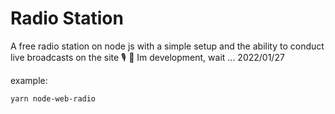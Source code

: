 # Radio Station
A free radio station on node js with a simple setup and the ability to conduct live broadcasts on the site 🎙 📡
Im development, wait ... 2022/01/27

example:
```bash
yarn node-web-radio
```
